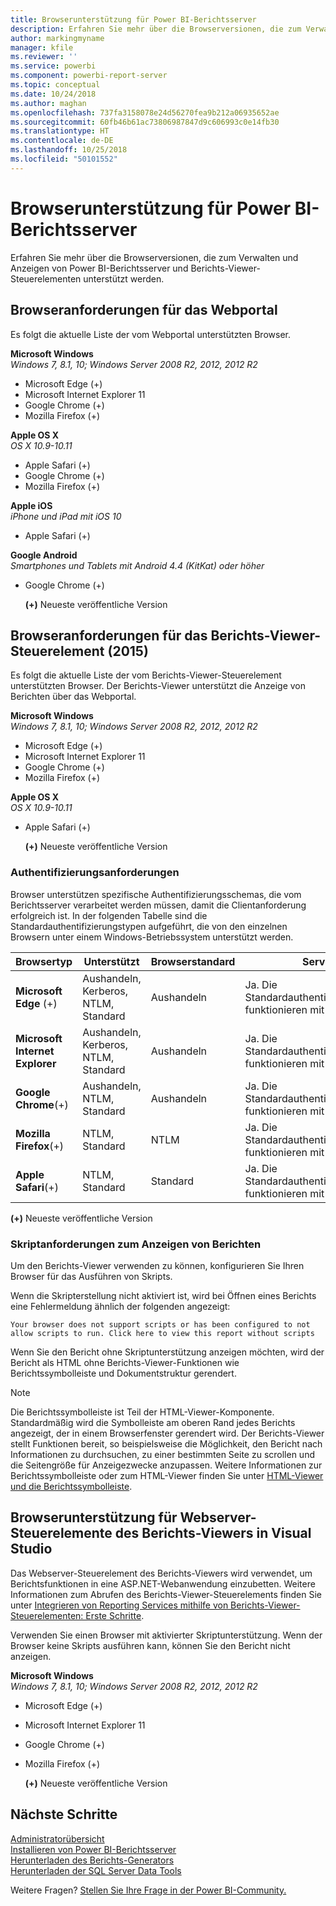 ```yaml
---
title: Browserunterstützung für Power BI-Berichtsserver
description: Erfahren Sie mehr über die Browserversionen, die zum Verwalten und Anzeigen von Power BI-Berichtsserver und Berichts-Viewer-Steuerelementen unterstützt werden.
author: markingmyname
manager: kfile
ms.reviewer: ''
ms.service: powerbi
ms.component: powerbi-report-server
ms.topic: conceptual
ms.date: 10/24/2018
ms.author: maghan
ms.openlocfilehash: 737fa3158078e24d56270fea9b212a06935652ae
ms.sourcegitcommit: 60fb46b61ac73806987847d9c606993c0e14fb30
ms.translationtype: HT
ms.contentlocale: de-DE
ms.lasthandoff: 10/25/2018
ms.locfileid: "50101552"
---
```

# <a name="browser-support-for-power-bi-report-server"></a>Browserunterstützung für Power BI-Berichtsserver
Erfahren Sie mehr über die Browserversionen, die zum Verwalten und Anzeigen von Power BI-Berichtsserver und Berichts-Viewer-Steuerelementen unterstützt werden.

## <a name="browser-requirements-for-the-web-portal"></a>Browseranforderungen für das Webportal
Es folgt die aktuelle Liste der vom Webportal unterstützten Browser.

**Microsoft Windows**  
*Windows 7, 8.1, 10; Windows Server 2008 R2, 2012, 2012 R2*

* Microsoft Edge (+)
* Microsoft Internet Explorer 11
* Google Chrome (+)
* Mozilla Firefox (+)

**Apple OS X**  
*OS X 10.9-10.11*

* Apple Safari (+)
* Google Chrome (+)
* Mozilla Firefox (+)

**Apple iOS**  
*iPhone und iPad mit iOS 10*

* Apple Safari (+)

**Google Android**  
*Smartphones und Tablets mit Android 4.4 (KitKat) oder höher*

* Google Chrome (+)
  
  **(+)**  Neueste veröffentliche Version

## <a name="browser-requirements-for-the-report-viewer-web-control-2015"></a>Browseranforderungen für das Berichts-Viewer-Steuerelement (2015)
Es folgt die aktuelle Liste der vom Berichts-Viewer-Steuerelement unterstützten Browser. Der Berichts-Viewer unterstützt die Anzeige von Berichten über das Webportal.

**Microsoft Windows**  
*Windows 7, 8.1, 10; Windows Server 2008 R2, 2012, 2012 R2*

* Microsoft Edge (+)
* Microsoft Internet Explorer 11
* Google Chrome (+)
* Mozilla Firefox (+)

**Apple OS X**  
*OS X 10.9-10.11*

* Apple Safari (+)
  
  **(+)**  Neueste veröffentliche Version

### <a name="authentication-requirements"></a>Authentifizierungsanforderungen
Browser unterstützen spezifische Authentifizierungsschemas, die vom Berichtsserver verarbeitet werden müssen, damit die Clientanforderung erfolgreich ist. In der folgenden Tabelle sind die Standardauthentifizierungstypen aufgeführt, die von den einzelnen Browsern unter einem Windows-Betriebssystem unterstützt werden.

| **Browsertyp** | **Unterstützt** | **Browserstandard** | **Serverstandard** |
| --- | --- | --- | --- |
| **Microsoft Edge** (+) |Aushandeln, Kerberos, NTLM, Standard |Aushandeln |Ja. Die Standardauthentifizierungseinstellungen funktionieren mit Edge. |
| **Microsoft Internet Explorer** |Aushandeln, Kerberos, NTLM, Standard |Aushandeln |Ja. Die Standardauthentifizierungseinstellungen funktionieren mit Internet Explorer. |
| **Google Chrome**(+) |Aushandeln, NTLM, Standard |Aushandeln |Ja. Die Standardauthentifizierungseinstellungen funktionieren mit Chrome. |
| **Mozilla Firefox**(+) |NTLM, Standard |NTLM |Ja. Die Standardauthentifizierungseinstellungen funktionieren mit Firefox. |
| **Apple Safari**(+) |NTLM, Standard |Standard |Ja. Die Standardauthentifizierungseinstellungen funktionieren mit Safari. |

 **(+)**  Neueste veröffentliche Version

### <a name="script-requirements-for-viewing-reports"></a>Skriptanforderungen zum Anzeigen von Berichten
Um den Berichts-Viewer verwenden zu können, konfigurieren Sie Ihren Browser für das Ausführen von Skripts.

Wenn die Skripterstellung nicht aktiviert ist, wird bei Öffnen eines Berichts eine Fehlermeldung ähnlich der folgenden angezeigt:

```
Your browser does not support scripts or has been configured to not allow scripts to run. Click here to view this report without scripts
```

 Wenn Sie den Bericht ohne Skriptunterstützung anzeigen möchten, wird der Bericht als HTML ohne Berichts-Viewer-Funktionen wie Berichtssymbolleiste und Dokumentstruktur gerendert.

> [!NOTE]
> Die Berichtssymbolleiste ist Teil der HTML-Viewer-Komponente. Standardmäßig wird die Symbolleiste am oberen Rand jedes Berichts angezeigt, der in einem Browserfenster gerendert wird. Der Berichts-Viewer stellt Funktionen bereit, so beispielsweise die Möglichkeit, den Bericht nach Informationen zu durchsuchen, zu einer bestimmten Seite zu scrollen und die Seitengröße für Anzeigezwecke anzupassen. Weitere Informationen zur Berichtssymbolleiste oder zum HTML-Viewer finden Sie unter [HTML-Viewer und die Berichtssymbolleiste](https://docs.microsoft.com/sql/reporting-services/html-viewer-and-the-report-toolbar).
> 
> 

## <a name="browser-support-for-report-viewer-web-server-controls-in-visual-studio"></a>Browserunterstützung für Webserver-Steuerelemente des Berichts-Viewers in Visual Studio
Das Webserver-Steuerelement des Berichts-Viewers wird verwendet, um Berichtsfunktionen in eine ASP.NET-Webanwendung einzubetten. Weitere Informationen zum Abrufen des Berichts-Viewer-Steuerelements finden Sie unter [Integrieren von Reporting Services mithilfe von Berichts-Viewer-Steuerelementen: Erste Schritte](https://docs.microsoft.com/sql/reporting-services/application-integration/integrating-reporting-services-using-reportviewer-controls-get-started).

Verwenden Sie einen Browser mit aktivierter Skriptunterstützung. Wenn der Browser keine Skripts ausführen kann, können Sie den Bericht nicht anzeigen.

**Microsoft Windows**  
*Windows 7, 8.1, 10; Windows Server 2008 R2, 2012, 2012 R2*

* Microsoft Edge (+)
* Microsoft Internet Explorer 11
* Google Chrome (+)
* Mozilla Firefox (+)
  
  **(+)**  Neueste veröffentliche Version

## <a name="next-steps"></a>Nächste Schritte
[Administratorübersicht](admin-handbook-overview.md)  
[Installieren von Power BI-Berichtsserver](install-report-server.md)  
[Herunterladen des Berichts-Generators](https://www.microsoft.com/download/details.aspx?id=53613)  
[Herunterladen der SQL Server Data Tools](http://go.microsoft.com/fwlink/?LinkID=616714)

Weitere Fragen? [Stellen Sie Ihre Frage in der Power BI-Community.](https://community.powerbi.com/)

